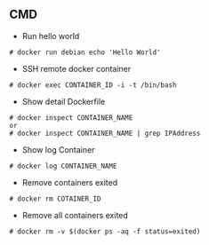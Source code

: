 ## CMD
* Run hello world
```
# docker run debian echo 'Hello World'
```
* SSH remote docker container
```
# docker exec CONTAINER_ID -i -t /bin/bash
```
* Show detail Dockerfile
```
# docker inspect CONTAINER_NAME
or
# docker inspect CONTAINER_NAME | grep IPAddress
```
* Show log Container
```
# docker log CONTAINER_NAME
```
* Remove containers exited
```
# docker rm COTAINER_ID
```
* Remove all containers exited
```
# docker rm -v $(docker ps -aq -f status=exited)
```
